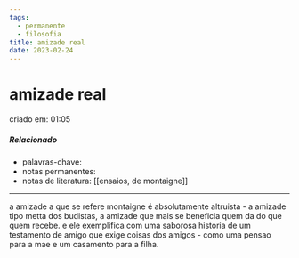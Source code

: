 ```yaml
---
tags:
  - permanente
  - filosofia
title: amizade real
date: 2023-02-24
---
```

# amizade real
criado em: 01:05

##### Relacionado
- palavras-chave: 
- notas permanentes:
- notas de literatura: [[ensaios, de montaigne]]

---
a amizade a que se refere montaigne é absolutamente altruista - a amizade tipo metta dos budistas, a amizade que mais se beneficia quem da do que quem recebe. e ele exemplifica com uma saborosa historia de um testamento de amigo que exige coisas dos amigos - como uma pensao para a mae e um casamento para a filha.
